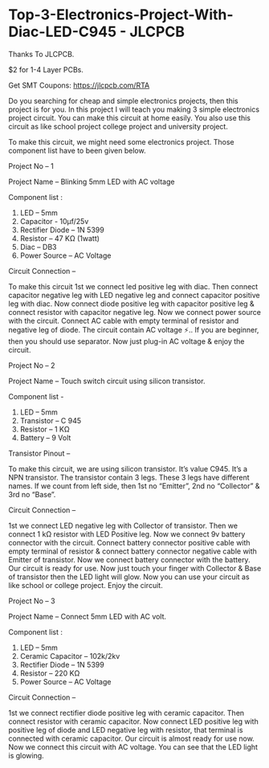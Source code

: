 # Top-3-Electronics-Project-With-Diac-LED-C945 - JLCPCB


Thanks To JLCPCB.

$2 for 1-4 Layer PCBs.

Get SMT Coupons: https://jlcpcb.com/RTA


Do you searching for cheap and simple electronics projects, then this project is for you. In this project I will teach you making 3 simple electronics project circuit. You can make this circuit at home easily. You also use this circuit as like school project college project and university project. 


To make this circuit, we might need some electronics project. Those component list have to been given below.

Project No – 1

Project Name –  Blinking 5mm LED with AC voltage

Component list : 

1. LED – 5mm
2. Capacitor - 10µf/25v
3. Rectifier Diode – 1N 5399
4. Resistor – 47 KΩ (1watt)
5. Diac – DB3
6. Power Source – AC Voltage

Circuit Connection –

To make this circuit 1st we connect led positive leg with diac. Then connect capacitor negative leg with LED negative leg and connect capacitor positive leg with diac. Now connect diode positive leg with capacitor positive leg & connect resistor with capacitor negative leg.
Now we connect power source with the circuit. Connect AC cable with empty terminal of resistor and negative leg of diode. 
The circuit contain AC voltage ⚡.. If you are beginner, then you should use separator.
Now just plug-in AC voltage & enjoy the circuit.

Project No – 2

Project Name – Touch switch circuit using silicon transistor.

Component list -

1. LED – 5mm
2. Transistor – C 945
3. Resistor – 1 KΩ 
4. Battery – 9 Volt

Transistor Pinout – 

To make this circuit, we are using silicon transistor. It’s value C945. It’s a NPN transistor. The transistor contain 3 legs. These 3 legs have different names. If we count from left side, then 1st  no “Emitter”, 2nd  no “Collector” & 3rd no “Base”.

Circuit Connection – 

1st we connect LED negative leg with Collector of transistor. Then we connect 1 kΩ resistor with LED Positive leg.
Now we connect 9v battery connector with the circuit. Connect battery connector positive cable with empty terminal of resistor & connect battery connector negative cable with Emitter of transistor.
Now we connect battery connector with the battery. Our circuit is ready for use. Now just touch your finger with Collector & Base of transistor then the LED light will glow.
Now you can use your circuit as like school or college project.  Enjoy the circuit.

Project No – 3

Project Name –  Connect 5mm LED with AC volt.

Component list : 

1. LED – 5mm
2. Ceramic Capacitor – 102k/2kv
3. Rectifier Diode – 1N 5399
4. Resistor – 220 KΩ 
5. Power Source – AC Voltage

Circuit Connection –

1st we connect rectifier diode positive leg with ceramic capacitor. Then connect resistor with ceramic capacitor. Now connect LED positive leg with positive leg of diode and LED negative leg with resistor, that terminal is connected with ceramic capacitor. 
Our circuit is almost ready for use now. Now we connect this circuit with AC voltage. You can see that the LED light is glowing.
